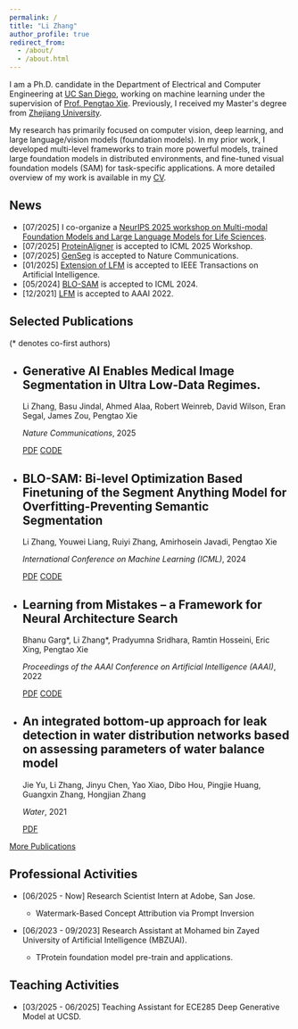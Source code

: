```yaml
---
permalink: /
title: "Li Zhang"
author_profile: true
redirect_from: 
  - /about/
  - /about.html
---
```


I am a Ph.D. candidate in the Department of Electrical and Computer Engineering at [UC San Diego](https://www.ucsd.edu/), working on machine learning under the supervision of [Prof. Pengtao Xie](https://pengtaoxie.github.io/). Previously, I received my Master's degree from [Zhejiang University](https://www.zju.edu.cn/english/).

My research has primarily focused on computer vision, deep learning, and large language/vision models (foundation models). In my prior work, I developed multi-level frameworks to train more powerful models, trained large foundation models in distributed environments, and fine-tuned visual foundation models (SAM) for task-specific applications. A more detailed overview of my work is available in my [CV](../assets/Li_Zhang_CV.pdf).


News
------
- [07/2025] I co-organize a [NeurIPS 2025 workshop on Multi-modal Foundation Models and Large Language Models for Life Sciences](https://neurips.cc/virtual/2025/workshop/109536).
- [07/2025] [ProteinAligner](https://www.biorxiv.org/content/10.1101/2024.10.06.616870v1) is accepted to ICML 2025 Workshop.
- [07/2025] [GenSeg](https://www.nature.com/articles/s41467-025-61754-6) is accepted to Nature Communications.
- [01/2025] [Extension of LFM](https://ieeexplore.ieee.org/abstract/document/10855680) is accepted to IEEE Transactions on Artificial Intelligence.
- [05/2024] [BLO-SAM](https://icml.cc/virtual/2024/poster/32990) is accepted to ICML 2024.
- [12/2021] [LFM](https://ojs.aaai.org/index.php/AAAI/article/view/21258) is accepted to AAAI 2022.

Selected Publications
------
(* denotes co-first authors)

- ## Generative AI  Enables Medical Image Segmentation in Ultra Low-Data Regimes.
  Li Zhang, Basu Jindal, Ahmed Alaa, Robert Weinreb, David Wilson, Eran Segal, James Zou, Pengtao Xie
  
  _Nature Communications_, 2025

  [PDF](https://www.nature.com/articles/s41467-025-61754-6) [CODE](https://github.com/importZL/GenSeg)


- ## BLO-SAM: Bi-level Optimization Based Finetuning of the Segment Anything Model for Overfitting-Preventing Semantic Segmentation
  Li Zhang, Youwei Liang, Ruiyi Zhang, Amirhosein Javadi, Pengtao Xie

  _International Conference on Machine Learning (ICML)_, 2024

  [PDF](https://icml.cc/virtual/2024/poster/32990) [CODE](https://github.com/importZL/BLO-SAM)

- ## Learning from Mistakes – a Framework for Neural Architecture Search
  Bhanu Garg*, Li Zhang*, Pradyumna Sridhara, Ramtin Hosseini, Eric Xing, Pengtao Xie

   _Proceedings of the AAAI Conference on Artificial Intelligence (AAAI)_, 2022

  [PDF](https://arxiv.org/abs/2111.06353) [CODE](https://github.com/importZL/LFM)

- ## An integrated bottom-up approach for leak detection in water distribution networks based on assessing parameters of water balance model
  Jie Yu, Li Zhang, Jinyu Chen, Yao Xiao, Dibo Hou, Pingjie Huang, Guangxin Zhang, Hongjian Zhang

  _Water_, 2021

  [PDF](https://www.mdpi.com/2073-4441/13/6/867)


[More Publications]([/publications](https://scholar.google.com/citations?hl=zh-CN&view_op=list_works&gmla=AJsN-F44-faf7S_f3JRjy-iVVAFOzj9BUjbNPmnbspJFbCTRoqv9-UER7ux7Vg8Nv-tZ1ELIxmLqk2qvZsA1qChmzb1sE0SDd7sR_RQRoPZp8vcLoAArJT8&user=RRzZk4YAAAAJ))
  

Professional Activities
------
- [06/2025 - Now] Research Scientist Intern at Adobe, San Jose.
  - Watermark-Based Concept Attribution via Prompt Inversion​
  
- [06/2023 - 09/2023] Research Assistant at Mohamed bin Zayed University of Artificial Intelligence (MBZUAI).
  - TProtein foundation model pre-train and applications.

Teaching Activities
------
- [03/2025 - 06/2025] Teaching Assistant for ECE285 Deep Generative Model at UCSD.


